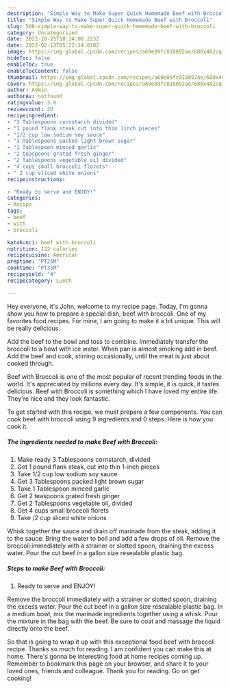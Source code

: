 ```yaml
---
description: "Simple Way to Make Super Quick Homemade Beef with Broccoli"
title: "Simple Way to Make Super Quick Homemade Beef with Broccoli"
slug: 508-simple-way-to-make-super-quick-homemade-beef-with-broccoli
category: Uncategorized
date: 2022-10-25T18:14:06.223Z
date: 2023-02-13T05:22:14.810Z
image: https://img-global.cpcdn.com/recipes/a69e09fc818092ae/680x482cq70/beef-with-broccoli-recipe-main-photo.jpg
hideToc: false
enableToc: true
enableTocContent: false
thumbnail: https://img-global.cpcdn.com/recipes/a69e09fc818092ae/680x482cq70/beef-with-broccoli-recipe-main-photo.jpg
cover: https://img-global.cpcdn.com/recipes/a69e09fc818092ae/680x482cq70/beef-with-broccoli-recipe-main-photo.jpg
author: Admin
authorAv: notfound
ratingvalue: 3.6
reviewcount: 20
recipeingredient:
- "3 Tablespoons cornstarch divided"
- "1 pound flank steak cut into thin 1inch pieces"
- "1/2 cup low sodium soy sauce"
- "3 Tablespoons packed light brown sugar"
- "1 Tablespoon minced garlic"
- "2 teaspoons grated fresh ginger"
- "2 Tablespoons vegetable oil divided"
- "4 cups small broccoli florets"
- " 2 cup sliced white onions"
recipeinstructions:

- "Ready to serve and ENJOY!"
categories:
- Recipe
tags:
- beef
- with
- broccoli

katakunci: beef with broccoli 
nutrition: 122 calories
recipecuisine: American
preptime: "PT25M"
cooktime: "PT35M"
recipeyield: "4"
recipecategory: Lunch

---
```



Hey everyone, it's John, welcome to my recipe page. Today, I'm gonna show you how to prepare a special dish, beef with broccoli. One of my favorites food recipes. For mine, I am going to make it a bit unique. This will be really delicious.

Add the beef to the bowl and toss to combine. Immediately transfer the broccoli to a bowl with ice water. When pan is almost smoking add in beef. Add the beef and cook, stirring occasionally, until the meat is just about cooked through.

Beef with Broccoli is one of the most popular of recent trending foods in the world. It's appreciated by millions every day. It's simple, it is quick, it tastes delicious. Beef with Broccoli is something which I have loved my entire life. They're nice and they look fantastic.


To get started with this recipe, we must prepare a few components. You can cook beef with broccoli using 9 ingredients and 0 steps. Here is how you cook it.

<!--inarticleads1-->

##### The ingredients needed to make Beef with Broccoli:

1. Make ready 3 Tablespoons cornstarch, divided
1. Get 1 pound flank steak, cut into thin 1-inch pieces
1. Take 1/2 cup low sodium soy sauce
1. Get 3 Tablespoons packed light brown sugar
1. Take 1 Tablespoon minced garlic
1. Get 2 teaspoons grated fresh ginger
1. Get 2 Tablespoons vegetable oil, divided
1. Get 4 cups small broccoli florets
1. Take  /2 cup sliced white onions


Whisk together the sauce and drain off marinade from the steak, adding it to the sauce. Bring the water to boil and add a few drops of oil. Remove the broccoli immediately with a strainer or slotted spoon, draining the excess water. Pour the cut beef in a gallon size resealable plastic bag. 

<!--inarticleads2-->

##### Steps to make Beef with Broccoli:


1. Ready to serve and ENJOY!

Remove the broccoli immediately with a strainer or slotted spoon, draining the excess water. Pour the cut beef in a gallon size resealable plastic bag. In a medium bowl, mix the marinade ingredients together using a whisk. Pour the mixture in the bag with the beef. Be sure to coat and massage the liquid directly onto the beef. 

So that is going to wrap it up with this exceptional food beef with broccoli recipe. Thanks so much for reading. I am confident you can make this at home. There's gonna be interesting food at home recipes coming up. Remember to bookmark this page on your browser, and share it to your loved ones, friends and colleague. Thank you for reading. Go on get cooking!
